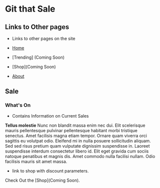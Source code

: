 

# Git that Sale

## Links to Other pages

* Links to other pages on the site

* [Home](Home.md)
* [Trending] (Coming Soon)
* [Shop](Coming Soon)
* [About](Sale.md)

## Sale

### What's On

* Contains Information on Current Sales

**Tellus molestie**
Nunc non blandit massa enim nec dui. Elit scelerisque mauris pellentesque pulvinar pellentesque habitant morbi tristique senectus. Amet facilisis magna etiam tempor. Ornare quam viverra orci sagittis eu volutpat odio. Eleifend mi in nulla posuere sollicitudin aliquam. Sed sed risus pretium quam vulputate dignissim suspendisse in. Laoreet suspendisse interdum consectetur libero id. Elit eget gravida cum sociis natoque penatibus et magnis dis. Amet commodo nulla facilisi nullam. Odio facilisis mauris sit amet massa.

* link to shop with discount parameters.

Check Out the [Shop](Coming Soon).
